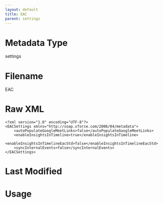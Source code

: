 ```yaml
---
layout: default
title: EAC
parent: settings
---
```

# Metadata Type
settings


# Filename 
EAC


# Raw XML
```
<?xml version="1.0" encoding="UTF-8"?>
<EACSettings xmlns="http://soap.sforce.com/2006/04/metadata">
    <autoPopulateGoogleMeetLinks>false</autoPopulateGoogleMeetLinks>
    <enableInsightsInTimeline>true</enableInsightsInTimeline>
    <enableInsightsInTimelineEacStd>false</enableInsightsInTimelineEacStd>
    <syncInternalEvents>false</syncInternalEvents>
</EACSettings>
```


# Last Modified


# Usage
